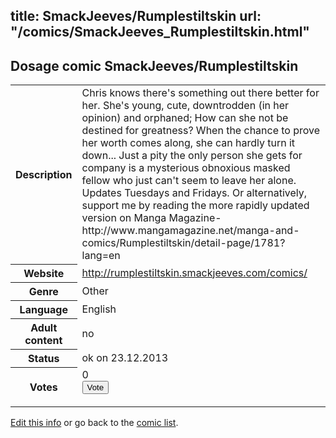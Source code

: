 title: SmackJeeves/Rumplestiltskin
url: "/comics/SmackJeeves_Rumplestiltskin.html"
---
Dosage comic SmackJeeves/Rumplestiltskin
-----------------------------------------

<p id="msg"></p>
<script type="text/javascript">
if (window.location.search === '?edit_info_mail=sent_ok') {
  var elem = document.getElementById("msg");
  elem.innerHTML = 'Edited information sucessfully sent for review, which is usually done daily. Thanks!';
  elem.className = 'ok';
}
</script>
<table class="comicinfo">
<tr>
<th>Description</th><td>Chris knows there's something out there better for her. She's young, cute, downtrodden (in her opinion) and orphaned; How can she not be destined for greatness? When the chance to prove her worth comes along, she can hardly turn it down... Just a pity the only person she gets for company is a mysterious obnoxious masked fellow who just can't seem to leave her alone. Updates Tuesdays and Fridays. Or alternatively, support me by reading the more rapidly updated version on Manga Magazine- http://www.mangamagazine.net/manga-and-comics/Rumplestiltskin/detail-page/1781?lang=en</td>
</tr>
<tr>
<th>Website</th><td><a href="http://rumplestiltskin.smackjeeves.com/comics/">http://rumplestiltskin.smackjeeves.com/comics/</a></td>
</tr>
<tr>
<th>Genre</th><td>Other</td>
</tr>
<tr>
<th>Language</th><td>English</td>
</tr>
<tr>
<th>Adult content</th><td>no</td>
</tr>
<tr>
<th>Status</th><td>ok on 23.12.2013</td>
</tr>
<tr>
<th>Votes</th><td>0
<form action="http://gaecounter.appspot.com/count/" method="POST">
<input name="name" type="hidden" value="SmackJeeves_Rumplestiltskin"/>
<input name="uid" type="hidden" id="voteuid" value=""/>
<input type="submit" value="Vote"/>
</form>
</td>
</tr>
</table>
<script type="text/javascript">
var ua = navigator.userAgent;
document.getElementById("voteuid").value = ua.replace(/[^a-zA-Z0-9\._:]/g , "_");;
</script>

[Edit this info](SmackJeeves_Rumplestiltskin_edit.html) or go back to the [comic list](../comic-index.html).

